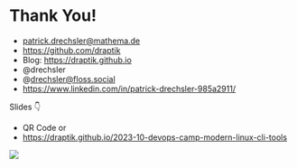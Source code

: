# Thank You!

- <mdi-email /> patrick.drechsler@mathema.de
- <logos-github-icon /> https://github.com/draptik
- <mdi-web /> Blog: https://draptik.github.io
- <logos-twitter /> @drechsler
- <logos-mastodon-icon /> @drechsler@floss.social
- <logos-linkedin-icon /> https://www.linkedin.com/in/patrick-drechsler-985a2911/

Slides 👇

- QR Code or
- https://draptik.github.io/2023-10-devops-camp-modern-linux-cli-tools

<img
  class="absolute top-10 right-30 h-70"
  src="/images/slides-devops-camp.png"
/>
